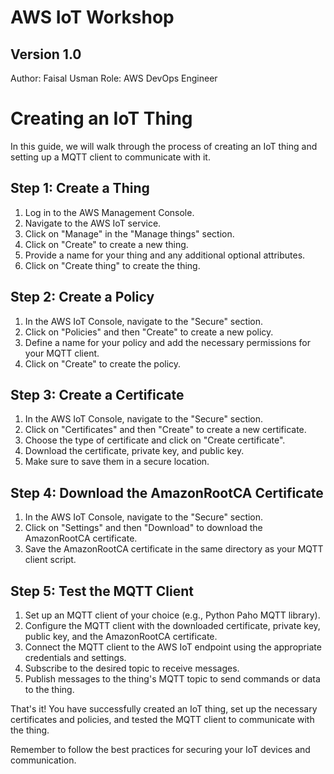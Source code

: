 # AWS IoT Workshop

## Version 1.0

Author: Faisal Usman
Role: AWS DevOps Engineer

# Creating an IoT Thing

In this guide, we will walk through the process of creating an IoT thing and setting up a MQTT client to communicate with it.

## Step 1: Create a Thing

1. Log in to the AWS Management Console.
2. Navigate to the AWS IoT service.
3. Click on "Manage" in the "Manage things" section.
4. Click on "Create" to create a new thing.
5. Provide a name for your thing and any additional optional attributes.
6. Click on "Create thing" to create the thing.

## Step 2: Create a Policy

1. In the AWS IoT Console, navigate to the "Secure" section.
2. Click on "Policies" and then "Create" to create a new policy.
3. Define a name for your policy and add the necessary permissions for your MQTT client.
4. Click on "Create" to create the policy.

## Step 3: Create a Certificate

1. In the AWS IoT Console, navigate to the "Secure" section.
2. Click on "Certificates" and then "Create" to create a new certificate.
3. Choose the type of certificate and click on "Create certificate".
4. Download the certificate, private key, and public key.
5. Make sure to save them in a secure location.

## Step 4: Download the AmazonRootCA Certificate

1. In the AWS IoT Console, navigate to the "Secure" section.
2. Click on "Settings" and then "Download" to download the AmazonRootCA certificate.
3. Save the AmazonRootCA certificate in the same directory as your MQTT client script.

## Step 5: Test the MQTT Client

1. Set up an MQTT client of your choice (e.g., Python Paho MQTT library).
2. Configure the MQTT client with the downloaded certificate, private key, public key, and the AmazonRootCA certificate.
3. Connect the MQTT client to the AWS IoT endpoint using the appropriate credentials and settings.
4. Subscribe to the desired topic to receive messages.
5. Publish messages to the thing's MQTT topic to send commands or data to the thing.

That's it! You have successfully created an IoT thing, set up the necessary certificates and policies, and tested the MQTT client to communicate with the thing.

Remember to follow the best practices for securing your IoT devices and communication.


